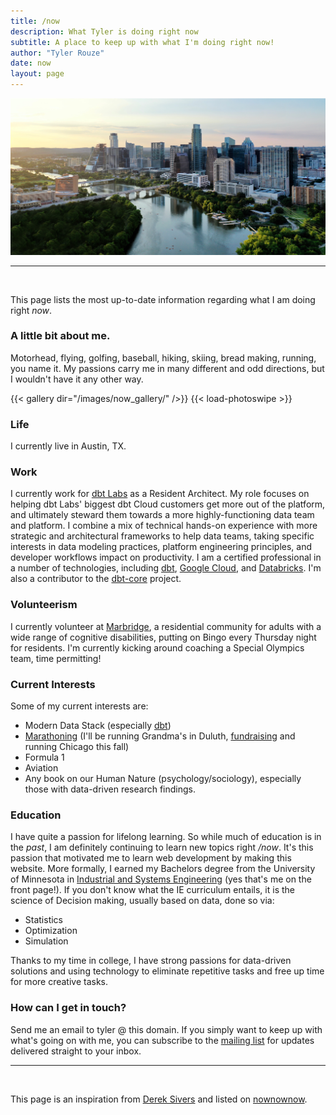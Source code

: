 ```yaml
---
title: /now
description: What Tyler is doing right now
subtitle: A place to keep up with what I'm doing right now!
author: "Tyler Rouze"
date: now
layout: page
---
```

<img src="/images/austin.jpg">
<br>
<hr>
<br>

This page lists the most up-to-date information regarding what I am doing right *now*.

### A little bit about me.
Motorhead, flying, golfing, baseball, hiking, skiing, bread making, running, you name it. My passions carry me in many different and odd directions, but I wouldn't have it any other way.

{{< gallery dir="/images/now_gallery/" />}} {{< load-photoswipe >}}

### Life

I currently live in Austin, TX.

### Work

I currently work for [dbt Labs](https://www.getdbt.com) as a Resident Architect. My role focuses on helping dbt Labs' biggest dbt Cloud customers get more out of the platform, and ultimately steward them towards a more highly-functioning data team and platform. I combine a mix of technical hands-on experience with more strategic and architectural frameworks to help data teams, taking specific interests in data modeling practices, platform engineering principles, and developer workflows impact on productivity. I am a certified professional in a number of technologies, including [dbt](https://www.getdbt.com/), [Google Cloud](https://cloud.google.com/), and [Databricks](https://www.databricks.com/). I'm also a contributor to the [dbt-core](https://github.com/dbt-labs/dbt-core) project.

### Volunteerism

I currently volunteer at [Marbridge](https://www.marbridge.org/), a residential community for adults with a wide range of cognitive disabilities, putting on Bingo every Thursday night for residents. I'm currently kicking around coaching a Special Olympics team, time permitting!

### Current Interests

Some of my current interests are:

* Modern Data Stack (especially [dbt](https://docs.getdbt.com/community/spotlight))
* [Marathoning](https://www.strava.com/athletes/116840931) (I'll be running Grandma's in Duluth, [fundraising](https://pages.lls.org/tnt/ctx/chicago24/tylerrouze#Tylers-Team-In-Training-Fundraiser) and running Chicago this fall)
* Formula 1
* Aviation
* Any book on our Human Nature (psychology/sociology), especially those with data-driven research findings.

### Education

I have quite a passion for lifelong learning. So while much of education is in the *past*, I am definitely continuing to learn new topics right */now*. It's this passion that motivated me to learn web development by making this website. More formally, I earned my Bachelors degree from the University of Minnesota in [Industrial and Systems Engineering](https://cse.umn.edu/isye) (yes that's me on the front page!). If you don't know what the IE curriculum entails, it is the science of Decision making, usually based on data, done so via:

* Statistics
* Optimization
* Simulation

Thanks to my time in college, I have strong passions for data-driven solutions and using technology to eliminate repetitive tasks and free up time for more creative tasks.

### How can I get in touch?

Send me an email to tyler @ this domain. If you simply want to keep up with what's going on with me, you can subscribe to the [mailing list](https://tylerrouze.com/subscribe) for updates delivered straight to your inbox.

<hr>
<br>

This page is an inspiration from [Derek Sivers](https://sive.rs/now) and listed on [nownownow](https://nownownow.com/p/KFYB).
